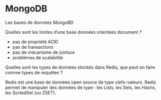 # MongoDB
Les bases de données MongoBD


Quelles sont les limites d’une base données orientées document ? 

* pas de propriété ACID
* pas de transactions
* pas de mécanisme de jointure
* problèmes de scalabilité

Quelles sont les types de données stockés dans Redis, que peut on faire comme types de requêtes ?

Redis est une base de données open source de type clefs-valeurs. Redis permet de manipuler 
des données de type : les Lists, les Sets, les Hashs, les SortedSet (ou ZSET).
